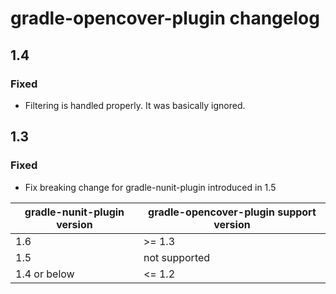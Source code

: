 # gradle-opencover-plugin changelog


## 1.4
### Fixed
* Filtering is handled properly. It was basically ignored.

## 1.3
### Fixed
* Fix breaking change for gradle-nunit-plugin introduced in 1.5

gradle-nunit-plugin version | gradle-opencover-plugin support version
--- | ---------------------- 
1.6 | >= 1.3
1.5 | not supported
1.4 or below | <= 1.2
